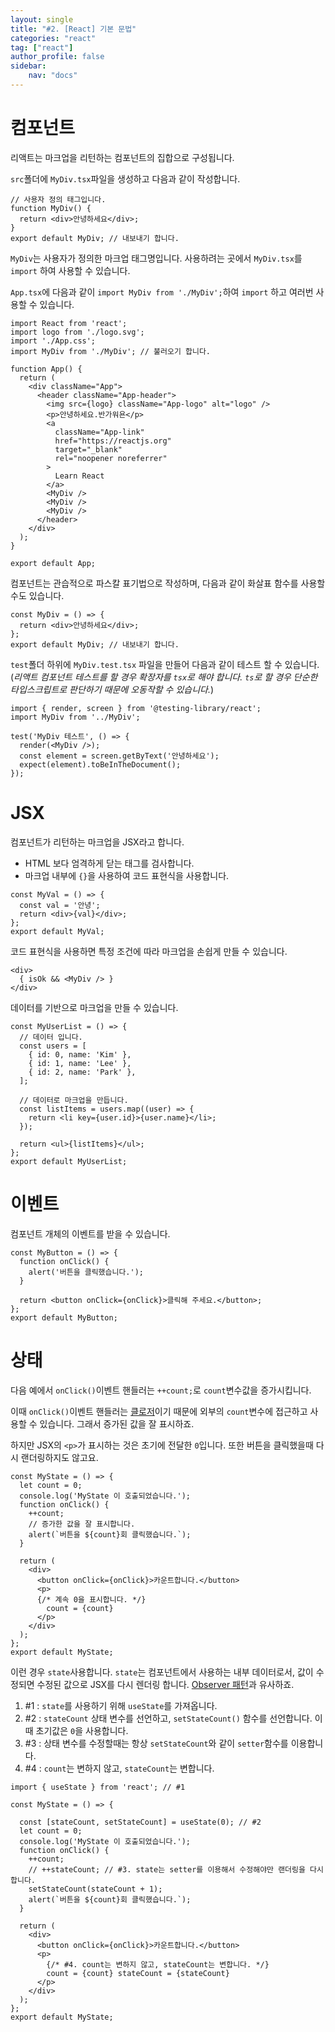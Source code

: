 ```yaml
---
layout: single
title: "#2. [React] 기본 문법"
categories: "react"
tag: ["react"]
author_profile: false
sidebar: 
    nav: "docs"
---
```


# 컴포넌트

리액트는 마크업을 리턴하는 컴포넌트의 집합으로 구성됩니다. 

`src`폴더에 `MyDiv.tsx`파일을 생성하고 다음과 같이 작성합니다.

```tsx
// 사용자 정의 태그입니다.
function MyDiv() {
  return <div>안녕하세요</div>;
}
export default MyDiv; // 내보내기 합니다.
```

`MyDiv`는 사용자가 정의한 마크업 태그명입니다. 사용하려는 곳에서 `MyDiv.tsx`를 `import` 하여 사용할 수 있습니다.

`App.tsx`에 다음과 같이 `import MyDiv from './MyDiv';`하여 `import` 하고 여러번 사용할 수 있습니다.

```tsx
import React from 'react';
import logo from './logo.svg';
import './App.css';
import MyDiv from './MyDiv'; // 불러오기 합니다.

function App() {
  return (
    <div className="App">
      <header className="App-header">
        <img src={logo} className="App-logo" alt="logo" />
        <p>안녕하세요.반가워욘</p>
        <a
          className="App-link"
          href="https://reactjs.org"
          target="_blank"
          rel="noopener noreferrer"
        >
          Learn React
        </a>
        <MyDiv />
        <MyDiv />
        <MyDiv />
      </header>
    </div>
  );
}

export default App;
```

컴포넌트는 관습적으로 파스칼 표기법으로 작성하며, 다음과 같이 화살표 함수를 사용할 수도 있습니다.

```tsx
const MyDiv = () => {
  return <div>안녕하세요</div>;
};
export default MyDiv; // 내보내기 합니다.
```

`test`폴더 하위에 `MyDiv.test.tsx` 파일을 만들어 다음과 같이 테스트 할 수 있습니다.(*리액트 컴포넌트 테스트를 할 경우 확장자를 `tsx`로 해야 합니다. `ts`로 할 경우 단순한 타입스크립트로 판단하기 때문에 오동작할 수 있습니다.*)

```tsx
import { render, screen } from '@testing-library/react';
import MyDiv from '../MyDiv';

test('MyDiv 테스트', () => {
  render(<MyDiv />);
  const element = screen.getByText('안녕하세요');
  expect(element).toBeInTheDocument();
});
```

# JSX

컴포넌트가 리턴하는 마크업을 JSX라고 합니다.

  * HTML 보다 엄격하게 닫는 태그를 검사합니다.
  * 마크업 내부에 `{}`을 사용하여 코드 표현식을 사용합니다.

```tsx
const MyVal = () => {
  const val = '안녕';
  return <div>{val}</div>;
};
export default MyVal; 
```

코드 표현식을 사용하면 특정 조건에 따라 마크업을 손쉽게 만들 수 있습니다.

```tsx
<div> 
  { isOk && <MyDiv /> } 
</div>
```

데이터를 기반으로 마크업을 만들 수 있습니다.

```tsx
const MyUserList = () => {
  // 데이터 입니다.
  const users = [
    { id: 0, name: 'Kim' },
    { id: 1, name: 'Lee' },
    { id: 2, name: 'Park' },
  ];

  // 데이터로 마크업을 만듭니다.
  const listItems = users.map((user) => {
    return <li key={user.id}>{user.name}</li>;
  });
  
  return <ul>{listItems}</ul>;
};
export default MyUserList;
```

# 이벤트

컴포넌트 개체의 이벤트를 받을 수 있습니다.

```tsx
const MyButton = () => {
  function onClick() {
    alert('버튼을 클릭했습니다.');
  }

  return <button onClick={onClick}>클릭해 주세요.</button>;
};
export default MyButton;
```

# 상태

다음 예에서 `onClick()`이벤트 핸들러는 `++count;`로 `count`변수값을 증가시킵니다. 

이때 `onClick()`이벤트 핸들러는 [클로저](https://tango1202.github.io/javascript/javascript-basic/#%ED%81%B4%EB%A1%9C%EC%A0%80%EC%99%80-%EC%A0%95%EB%B3%B4-%EC%9D%80%EB%8B%89)이기 때문에 외부의 `count`변수에 접근하고 사용할 수 있습니다. 그래서 증가된 값을 잘 표시하죠.

하지만 JSX의 `<p>`가 표시하는 것은 초기에 전달한 `0`입니다. 또한 버튼을 클릭했을때 다시 랜더링하지도 않고요.

```tsx
const MyState = () => {
  let count = 0;
  console.log('MyState 이 호출되었습니다.');
  function onClick() {
    ++count;
    // 증가한 값을 잘 표시합니다.
    alert(`버튼을 ${count}회 클릭했습니다.`);
  }

  return (
    <div>
      <button onClick={onClick}>카운트합니다.</button>
      <p>
      {/* 계속 0을 표시합니다. */}
        count = {count}
      </p>
    </div>
  );
};
export default MyState;
```

이런 경우 `state`사용합니다. `state`는 컴포넌트에서 사용하는 내부 데이터로서, 값이 수정되면 수정된 값으로 JSX를 다시 렌더링 합니다. [Observer 패턴](https://tango1202.github.io/pattern/pattern-observer/)과 유사하죠. 

1. #1 : `state`를 사용하기 위해 `useState`를 가져옵니다.
2. #2 : `stateCount` 상태 변수를 선언하고, `setStateCount()` 함수를 선언합니다. 이때 초기값은 `0`을 사용합니다.
3. #3 : 상태 변수를 수정할때는 항상 `setStateCount`와 같이 `setter`함수를 이용합니다.
4. #4 : `count`는 변하지 않고, `stateCount`는 변합니다.

```tsx
import { useState } from 'react'; // #1

const MyState = () => {

  const [stateCount, setStateCount] = useState(0); // #2
  let count = 0;
  console.log('MyState 이 호출되었습니다.');
  function onClick() {
    ++count;
    // ++stateCount; // #3. state는 setter를 이용해서 수정해야만 랜더링을 다시합니다.
    setStateCount(stateCount + 1);
    alert(`버튼을 ${count}회 클릭했습니다.`);
  }

  return (
    <div>
      <button onClick={onClick}>카운트합니다.</button>
      <p>
        {/* #4. count는 변하지 않고, stateCount는 변합니다. */}
        count = {count} stateCount = {stateCount} 
      </p>
    </div>
  );
};
export default MyState;
```
